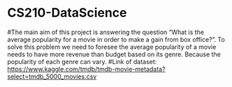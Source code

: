 # CS210-DataScience
#The main aim of this project is answering the question “What is the average popularity for a movie in order to make a gain from box office?”. To solve this problem we need to foresee the average popularity of a movie needs to have more revenue than budget based on its genre. Because the popularity of each genre can vary.
#Link of dataset: https://www.kaggle.com/tmdb/tmdb-movie-metadata?select=tmdb_5000_movies.csv
